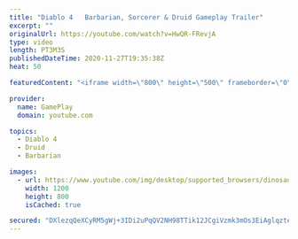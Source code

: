 ```yaml
---
title: "Diablo 4   Barbarian, Sorcerer & Druid Gameplay Trailer"
excerpt: ""
originalUrl: https://youtube.com/watch?v=HwQR-FRevjA
type: video
length: PT3M3S
publishedDateTime: 2020-11-27T19:35:38Z
heat: 50

featuredContent: "<iframe width=\"800\" height=\"500\" frameborder=\"0\" src=\"https://www.youtube.com/embed/HwQR-FRevjA\" allow=\"accelerometer; autoplay; encrypted-media; gyroscope; picture-in-picture\" allowfullscreen></iframe>"

provider:
  name: GamePlay
  domain: youtube.com

topics:
  - Diablo 4
  - Druid
  - Barbarian

images:
  - url: https://www.youtube.com/img/desktop/supported_browsers/dinosaur.png
    width: 1200
    height: 800
    isCached: true

secured: "DXlezqQeXCyRM5gWj+3IDi2uPqQV2NH98TTik12JCgiVzmk3mOs3EiAglqzteY0BEKo1PzV2g1qvn/anqweM3b/alrWrXxTsci+phbk/hok/qqXvmkCfgva8ojtOTkIe9sZkm3jfxWbRSxTrJypULZ3MjO7CsYUR7HhYiguuUpVA1UOnj/NxKjBPfDa8aKRy8JPCnb2E5Uizp0GMQh3X9s5TcMWsQy4kD+Q9KoXCOZxufZ4igbZkUYBrXWNj73hn+xqmpRI43Fqv2IrzeEFj21FxESCXE7MDaRk+OwDoLHO6Ih6wAYhLSSFYBjPQAKiNh+l5PjoXlm4J/Ek2qAx+Y2afXGA8dLiTjpuDdwnRwZTqP1rJZI3vP6Jqaz2NwD0Z3FNaF9028yufoJipiQCkCnDKZQu33jDbDFAKRfiiznw=;yvn3EqXlb6YMiGC5V3lJLg=="
---
```


